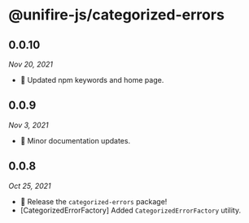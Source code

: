 # @unifire-js/categorized-errors

## 0.0.10

<i>Nov 20, 2021</i>

* 🔧 Updated npm keywords and home page.

## 0.0.9

<i>Nov 3, 2021</i>

* 📝 Minor documentation updates.

## 0.0.8

<i>Oct 25, 2021</i>

* 🚀 Release the `categorized-errors` package!
* \[CategorizedErrorFactory\] Added `CategorizedErrorFactory` utility.